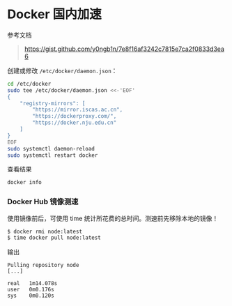 # Docker 国内加速

参考文档

> https://gist.github.com/y0ngb1n/7e8f16af3242c7815e7ca2f0833d3ea6


创建或修改 `/etc/docker/daemon.json`：

```bash
cd /etc/docker
sudo tee /etc/docker/daemon.json <<-'EOF'
{
    "registry-mirrors": [
        "https://mirror.iscas.ac.cn",
        "https://dockerproxy.com/",
        "https://docker.nju.edu.cn"
    ]
}
EOF
sudo systemctl daemon-reload
sudo systemctl restart docker
```

查看结果

```bash
docker info
```

### Docker Hub 镜像测速

使用镜像前后，可使用 time 统计所花费的总时间。测速前先移除本地的镜像！

```bash
$ docker rmi node:latest
$ time docker pull node:latest
```

输出

```
Pulling repository node
[...]

real   1m14.078s
user   0m0.176s
sys    0m0.120s
```
